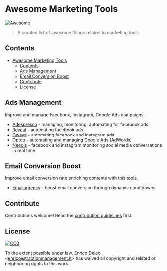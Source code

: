 # Awesome Marketing Tools

[![Awesome](https://awesome.re/badge.svg)](https://awesome.re)

> A curated list of awesome things related to marketing tools


## Contents

- [Awesome Marketing Tools](#awesome-marketing-tools)
  - [Contents](#contents)
  - [Ads Management](#ads-management)
  - [Email Conversion Boost](#email-conversion-boost)
  - [Contribute](#contribute)
  - [License](#license)


## Ads Management

Improve and manage Facebook, Instagram, Google Ads campaigns.

- [Adespresso](http://bit.ly/traction-adespresso) - managing, monitoring, automating for facebook ads
- [Reveal](http://bit.ly/traction-reveal) - automating facebook ads
- [Qwaya](http://bit.ly/traction-qwaya) - automating facebook and instagram ads
- [Opteo](http://bit.ly/traction-opteo) - automating and managing Google Ads (AdWords)
- [Needls](http://bit.ly/traction-needls) - facebook and instagram monitoring social media conversations in real time

## Email Conversion Boost

Improve email conversion rate enriching contents with this tools.

- [Emailurgency](https://emailurgency.com?ref=awesome-marketing-tools) - boost email conversion through dynamic countdowns

## Contribute

Contributions welcome! Read the [contribution guidelines](contributing.md) first.


## License

[![CC0](http://mirrors.creativecommons.org/presskit/buttons/88x31/svg/cc-zero.svg)](http://creativecommons.org/publicdomain/zero/1.0)

To the extent possible under law, Enrico Deleo &lt;enrico@tractionmanagement.it&gt; has waived all copyright and
related or neighboring rights to this work.
